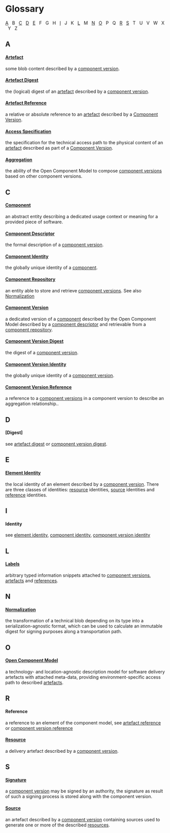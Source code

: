 # Glossary

[A](#a) &nbsp; B &nbsp; [C](#c) &nbsp; [D](#d) &nbsp; [E](#e) &nbsp; F &nbsp; G &nbsp; H &nbsp; [I](#i) &nbsp; J &nbsp; K &nbsp; [L](#l) &nbsp; M &nbsp; [N](#n) &nbsp; [O](#o) &nbsp; P &nbsp; Q &nbsp; [R](#r) &nbsp; [S](#s) &nbsp; T &nbsp; U &nbsp; V &nbsp; W &nbsp; X &nbsp; Y &nbsp; Z

## A

#### [Artefact](specification/layer1/README.md#artefacts)<a id="artefact"/>
some blob content described  by a [component version](#component-version).

#### [Artefact Digest](specification/layer1/README.md#digest-info)<a id="artdigest"/>
the (logical) digest of an [artefact](#artefact) described by a [component version](#component-version).

#### [Artefact Reference](specification/layer1/README.md#artefact-references)<a id="artspec"/>
a relative or absolute reference to an [artefact](#artefact) described by a 
[Component Version](#compvers).

#### [Access Specification](specification/layer1/README.md#artefact-access)<a id="accessspec"/>
the specification for the technical access path to the physical content of an
[artefact](#artefact) described as part of a [Component Version](#compvers).

#### [Aggregation](specification/layer1/README.md#aggregation)<a id="aggregation"/>
the ability of the Open Component Model to compose [component versions](#compvers)
based on other component versions.

## C

#### [Component](specification/layer1/README.md#components)<a id="component"/>
an abstract entity describing a dedicated usage context or
meaning for a provided piece of software.

#### [Component Descriptor](specification/layer1/README.md#component-descriptor)<a id="compdesc"/>
the formal description of a [component version](#compvers).


#### [Component Identity](specification/layer1/README.md#components)<a id="compid"/>
the globally unique identity of a [component](#component).

#### [Component Repository](specification/layer1/README.md#repositories)<a id="comprep"/>
an entity able to store and retrieve [component versions](#compvers). See also [Normalization](#norm)

#### [Component Version](specification/layer1/README.md#component-versions)<a id="compvers"/>
a dedicated version of a [component](#component) described by the Open Component Model
described by a [component descriptor](#compdesc) and retrievable from
a [component repository](#comprep).

#### [Component Version Digest](specification/layer1/README.md#signatures)<a id="compdigest"/>
the digest of a [component version](#compvers).

#### [Component Version Identity](specification/layer1/README.md#component-versions)<a id="compversid"/>
the globally unique identity of a [component version](#compvers).

#### [Component Version Reference](specification/layer1/README.md#aggregation)<a id="compref"/>
a reference to a [component versions](#compvers) in a component version to
describe an aggregation relationship..

## D

#### [Digest]<a id="digest"/>
see [artefact digest](#cartdigest) or [component version digest](#compdigest).

## E

#### [Element Identity](specification/layer1/README.md#identities)<a id="elemid"/>
the local identity of an element described by a [component version](#compvers).
There are three classes of identities: [resource](#resource) identities, [source](#source) identities and 
[reference](#compref) identities.

## I

#### Identity<a id="identity"/>
see [element identity](#elemid), [component identity](#compid), [component version identity](#compversid)

## L

#### [Labels](specification/layer1/README.md#labels)<a id="labels"/>
arbitrary typed information snippets attached to [component versions](#compvers),
[artefacts](#artefacts) and [references](#compref).

## N

#### [Normalization](specification/formats/normalization_format.md)<a id="norm"/>
the transformation of a technical blob depending on its type into a
serialization-agnostic format, which can be used to calculate an immutable
digest for signing purposes along a transportation path.

## O

#### [Open Component Model](../README.md)<a id="ocm"/>
a technology- and location-agnostic description model for software delivery
artefacts with attached meta-data, providing environment-specific access
path to described [artefacts](#artefact).

## R

#### Reference <a id="ref"/>
a reference to an element of the component model, see [artefact reference](#artref)
or [component version reference](#compref)

#### [Resource](specification/layer1/README.md#resources)<a id="resource"/>
a delivery artefact described by a [component version](#compvers). 

## S

#### [Signature](specification/layer1/README.md#signatures)<a id="signature"/>
a [component version](#compvers) may be signed by an authority, the signature as
result of such a signing process is stored along with the component version.

#### [Source](specification/layer1/README.md#sources)<a id="source"/>
an artefact described by a [component version](#compvers) containing sources
used to generate one or more of the described [resources](#resource).